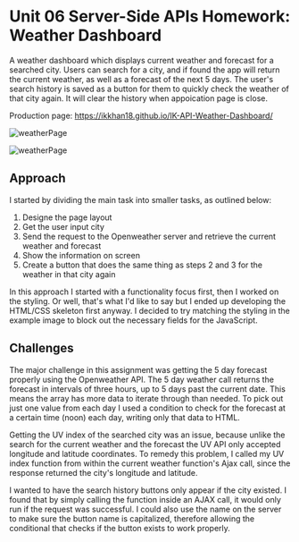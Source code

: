# Unit 06 Server-Side APIs Homework: Weather Dashboard
A weather dashboard which displays current weather and forecast for a searched city. Users can search for a city, and if found the app will return the current weather, as well as a forecast of the next 5 days. The user's search history is saved as a button for them to quickly check the weather of that city again. It will clear the history when appoication page is close.

Production page: https://ikkhan18.github.io/IK-API-Weather-Dashboard/

![weatherPage](https://Assets/mainpage.PNG)


![weatherPage](https://Assets/weatherpage.PNG)


## Approach
I started by dividing the main task into smaller tasks, as outlined below:
1. Designe the page layout 
2. Get the user input city
3. Send the request to the Openweather server and retrieve the current weather and forecast
4. Show the information on screen
5. Create a button that does the same thing as steps 2 and 3 for the weather in that city again

In this approach I started with a functionality focus first, then I worked on the styling. Or well, that's what I'd like to say but I ended up developing the HTML/CSS skeleton first anyway. I decided to try matching the styling in the example image to block out the necessary fields for the JavaScript.

## Challenges
The major challenge in this assignment was getting the 5 day forecast properly using the Openweather API. The 5 day weather call returns the forecast in intervals of three hours, up to 5 days past the current date. This means the array has more data to iterate through than needed. To pick out just one value from each day I used a condition to check for the forecast at a certain time (noon) each day, writing only that data to HTML.

Getting the UV index of the searched city was an issue, because unlike the search for the current weather and the forecast the UV API only accepted longitude and latitude coordinates. To remedy this problem, I called my UV index function from within the current weather function's Ajax call, since the response returned the city's longitude and latitude.

I wanted to have the search history buttons only appear if the city existed. I found that by simply calling the function inside an AJAX call, it would only run if the request was successful. I could also use the name on the server to make sure the button name is capitalized, therefore allowing the conditional that checks if the button exists to work properly.